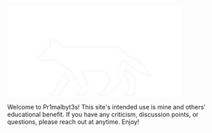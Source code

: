 <img src="/assets/images/Pr1malbyt3s_Logo.png" alt="Pr1malbyt3s" align="middle">

Welcome to Pr1malbyt3s! This site's intended use is mine and others' educational benefit. If you have any criticism, discussion points, or questions, please reach out at anytime. Enjoy!
